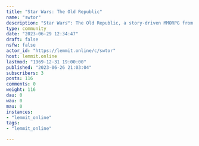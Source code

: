 ```yaml
---
title: "Star Wars: The Old Republic" 
name: "swtor"
description: "Star Wars™: The Old Republic, a story-driven MMORPG from BioWare and LucasArts."
type: community
date: "2023-06-29 12:34:47"
draft: false
nsfw: false
actor_id: "https://lemmit.online/c/swtor"
host: lemmit.online
lastmod: "1969-12-31 19:00:00"
published: "2023-06-26 21:03:04"
subscribers: 3
posts: 116
comments: 0
weight: 116
dau: 0
wau: 0
mau: 0
instances:
- "lemmit_online"
tags: 
- "lemmit_online"

---
```

